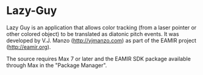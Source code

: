 # Lazy-Guy
Lazy Guy is an application that allows color tracking (from a laser pointer or other colored object) to be translated as diatonic pitch events. It was developed by V.J. Manzo (http://vjmanzo.com) as part of the EAMIR project (http://eamir.org).

The source requires Max 7 or later and the EAMIR SDK package available through Max in the "Package Manager".
